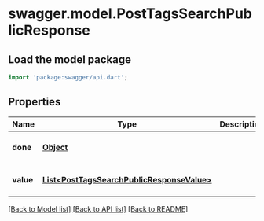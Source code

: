 # swagger.model.PostTagsSearchPublicResponse

## Load the model package
```dart
import 'package:swagger/api.dart';
```

## Properties
Name | Type | Description | Notes
------------ | ------------- | ------------- | -------------
**done** | [**Object**](Object.md) |  | [optional] [default to null]
**value** | [**List&lt;PostTagsSearchPublicResponseValue&gt;**](PostTagsSearchPublicResponseValue.md) |  | [optional] [default to []]

[[Back to Model list]](../README.md#documentation-for-models) [[Back to API list]](../README.md#documentation-for-api-endpoints) [[Back to README]](../README.md)


